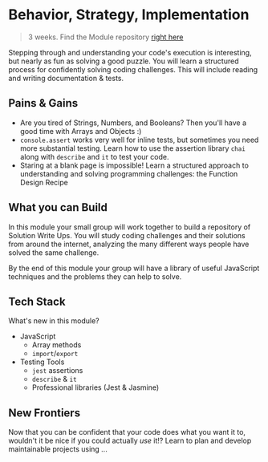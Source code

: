 # Behavior, Strategy, Implementation

> 3 weeks. Find the Module repository [right here](https://github.com/HackYourFutureBelgium/behavior-strategy-implementation/)

Stepping through and understanding your code's execution is interesting, but nearly as fun as solving a good puzzle. You will learn a structured process for confidently solving coding challenges. This will include reading and writing documentation & tests.

## Pains & Gains

- Are you tired of Strings, Numbers, and Booleans? Then you'll have a good time with Arrays and Objects :\)
- `console.assert` works very well for inline tests, but sometimes you need more substantial testing. Learn how to use the assertion library `chai` along with `describe` and `it` to test your code.
- Staring at a blank page is impossible! Learn a structured approach to understanding and solving programming challenges: the Function Design Recipe

## What you can Build

In this module your small group will work together to build a repository of Solution Write Ups. You will study coding challenges and their solutions from around the internet, analyzing the many different ways people have solved the same challenge.

By the end of this module your group will have a library of useful JavaScript techniques and the problems they can help to solve.

## Tech Stack

What's new in this module?

- JavaScript
  - Array methods
  - `import`/`export`
- Testing Tools
  - `jest` assertions
  - `describe` & `it`
  - Professional libraries \(Jest & Jasmine\)

## New Frontiers

Now that you can be confident that your code does what you want it to, wouldn't it be nice if you could actually _use_ it!? Learn to plan and develop maintainable projects using ...

